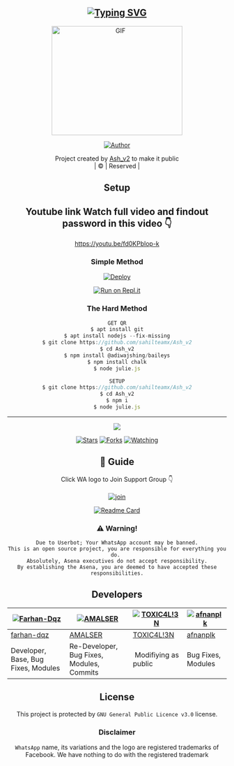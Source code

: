 <div align="center">

## [![Typing SVG](https://readme-typing-svg.herokuapp.com?font=Lemon+milk&color=F70000&lines=Welcome+to+Ash_v2+WA+Bot+repo;Created+by+Sahil;This+is+a+Bgm+stickerbot;With+more+features)](https://git.io/typing-svg)

 </a>
</p>
<div align="center">
  <p align="center">
<img src="https://media.giphy.com/media/QoXw903mHLu4mqPfLd/giphy.gif?cid=790b7611a48d56eec88e20cfedb2c8be6e08c0fde3f8fe72&rid=giphy.gif&ct=g.gif" alt="GIF" width="300" height="250"/>
</p>
  <p align="center">
<a href="https://github.com/cyberchekuthan"><img title="Author" src="https://img.shields.io/badge/Author-Amal-cyberchekuthan/Amalser_v2?color=blue&style=for-the-badge&logo=whatsapp"></a>
</p>
</div>
<p align="center">
Project created by <a href="https://github.com/cyberchekuthan">Ash_v2</a> to make it public
    <br>
       | © |
        Reserved |
    <br> 
</p>

## Setup
<div align="center"> 


## Youtube link Watch full video and findout password in this video 👇

https://youtu.be/fd0KPblop-k

  ### Simple Method
  
[![Deploy](https://www.herokucdn.com/deploy/button.svg)](https://heroku.com/deploy?template=https://github.com/sahilteamx/Ash_v2) 
  
[![Run on Repl.it](https://repl.it/badge/github/quiec/whatsAlfa)](https://replit.com/@Farhandqz/JulieMwol)
  
### The Hard Method
```js
GET QR
$ apt install git
$ apt install nodejs --fix-missing
$ git clone https://github.com/sahilteamx/Ash_v2
$ cd Ash_v2
$ npm install @adiwajshing/baileys
$ npm install chalk
$ node julie.js
```
      
```js
SETUP
$ git clone https://github.com/sahilteamx/Ash_v2
$ cd Ash_v2
$ npm i
$ node julie.js
```

----

  <p align="center">
  <a href="httsp://github.com/farhan-dqz/JulieMwol">
    
<a href="https://github.com/farhan-dqz/followers">
<img src="https://img.shields.io/github/repo-size/farhan-dqz/Julie-Mwol?color=green&label=Repo%20total%20size&style=plastic">
<p align="center">
<a href="https://github.com/farhan-dqz/followers"
<img title="Followers" src="https://img.shields.io/github/followers/farhan-dqz?color=blue&style=flat-square"></a>
<a href="https://github.com/farhan-dqz/JulieMwol/stargazers/"><img title="Stars" src="https://img.shields.io/github/stars/farhan-dqz/JulieMwol?color=blue&style=flat-square"></a>
<a href="https://github.com/farhan-dqz/JulieMwol/network/members"><img title="Forks" src="https://img.shields.io/github/forks/farhan-dqz/JulieMwol?color=blue&style=flat-square"></a>
<a href="https://github.com/farhan-dqz/JulieMwol/watchers"><img title="Watching" src="https://img.shields.io/github/watchers/farhan-dqz/JulieMwol?label=Watchers&color=blue&style=flat-square"></a>
</p>

## 📢 Guide
Click WA logo to Join Support Group 👇
    <br>
<br>
  [![join](https://github.com/Alien-alfa/PublicBot/blob/main/wlogo.svg.png)](https://bit.ly/3uwR2yk)
  <div align="center">
       
  [![Readme Card](https://github-readme-stats.vercel.app/api/pin/?username=farhan-dqz&repo=Julie-Mwol&theme=nightowl)](https://github.com/farhan-dqz/Julie-Mwol)
  </div>
    
### ⚠️ Warning! 
```
Due to Userbot; Your WhatsApp account may be banned.
This is an open source project, you are responsible for everything you do. 
Absolutely, Asena executives do not accept responsibility.
By establishing the Asena, you are deemed to have accepted these responsibilities.
```

## Developers
  <div align="center">
    
  [![Farhan-Dqz](https://github.com/farhan-dqz.png?size=100)](https://github.com/farhan-dqz) | [![AMALSER](https://github.com/cyberchekuthan.png?size=100)](https://github.com/cyberchekuthan) |  [![TOXIC4L!3N](https://github.com/Alien-alfa.png?size=100)](https://github.com/AI-VIKI) | [![afnanplk](https://github.com/afnanplk.png?size=100)](https://github.com/afnanplk) 
----|----|----|----
[farhan-dqz](https://github.com/farhan-dqz) | [AMALSER](https://github.com/cyberchekuthan) | [TOXIC4L!3N](https://github.com/AI-VIKI) | [afnanplk](https://github.com/afnanplk) 
Developer, Base, Bug Fixes, Modules| Re-Developer, Bug Fixes, Modules, Commits |  Modifiying  as   public | Bug Fixes, Modules 
  </div>
    


## License
This project is protected by `GNU General Public Licence v3.0` license.

### Disclaimer
`WhatsApp` name, its variations and the logo are registered trademarks of Facebook. We have nothing to do with the registered trademark
